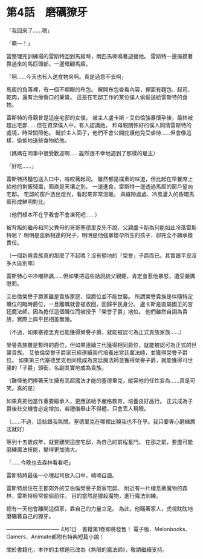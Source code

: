 # 第4話　磨礪獠牙

「我回來了……嗯」

「嘶—！」

當整理完訓練場的雷斯特回到馬廄時，兩匹馬嘶鳴著迎接他。
雷斯特一邊撫摸著靠過來的馬匹頭部，一邊環顧馬廄。

「啊……今天也有人送食物來啊。真是過意不去啊」

馬廄的角落裡，有一個不顯眼的布包。
解開布包查看內容，裡面有麵包、起司、乾肉，還有治療傷口的藥膏。
這是在宅邸工作的某位僕人偷偷送給雷斯特的食物。

雷斯特的母親曾是這座宅邸的女僕。
被主人盧卡斯・艾伯倫強暴懷孕後，最終被趕出宅邸……但在資深僕人中，有人認識她。
和母親關係好的僕人同情雷斯特的處境，時常關照他。
礙於主人面子，他們不會公開庇護他免受虐待……但會像這樣，偷偷地送些食物給他。

（媽媽在同事中很受歡迎啊……雖然很不幸地遇到了那樣的雇主）

「好吃……」

雷斯特將麵包送入口中，啃咬著起司。
雖然都是樸素的味道，但比起在早餐席上給他的剩飯殘羹，簡直是天壤之別。
一邊進食，雷斯特一邊透過馬廄的窗戶望向宅邸。
宅邸的窗戶透出燈光，看起來非常溫暖。
與縫隙處處、冷風灌入的昏暗馬廄形成鮮明對比。

（他們根本不在乎我會不會凍死吧……）

被背叛的繼母和同父異母的哥哥塞德里克先不說，父親盧卡斯為何能如此冷落雷斯特呢？
明明是血脈相連的兒子，明明是他強暴懷孕所生的孩子，卻完全不願承擔責任。

（一個新興貴族真的那麼了不起嗎？沒有領地的「榮譽」子爵而已。其實跟平民沒多大區別嘛）

雷斯特心中冷嘲熱諷……但如果把這些話說給父親聽，肯定會惹他暴怒，遭受嚴厲懲罰。

艾伯倫榮譽子爵家雖是貴族家庭，但爵位並不能世襲。
所謂榮譽貴族是伴隨特定職位的臨時爵位，一旦離職就會被收回，回歸平民身分。
盧卡斯是直屬國王的宮廷魔法師，因為擔任這個職位而被授予「榮譽子爵」地位。
他們雖然自詡為貴族，實際上與平民相差無幾。

（不過，如果塞德里克也能獲得榮譽子爵，就能被認可為正式貴族家族……）

榮譽貴族雖是暫時的爵位，但如果連續三代獲得相同爵位，就能被認可為正式的世襲貴族。
艾伯倫榮譽子爵家已經連續兩代培養出宮廷魔法師，並獲得榮譽子爵位。
如果第三代塞德里克也同樣成為宮廷魔法師並獲得榮譽子爵，就能獲得可世襲的「子爵」頭銜，名副其實地成為貴族。

（難怪他們捧著天生擁有高超魔法才能的塞德里克，縱容他的任性妄為……真是可笑。真的是）

如果真把他當作重要繼承人，更應該給予嚴格教育，培養良好品行。
正式成為子爵後社交機會必定增加，若禮儀舉止不得體，只會丟人現眼。

（……不過，這些跟我無關。塞德里克在哪裡出糗我也不在乎。我只要專心磨練魔法就好）

等到十五歲成年，就要離開這座宅邸，為自己的前程奮鬥。
在那之前，要盡可能磨練魔法技能，變得更加強大。

「……今晚也去森林看看吧」

雷斯特將最後一小塊起司放入口中，喃喃自語。

雷斯特居住在王都郊外的艾伯倫榮譽子爵家宅邸。
附近有一片棲息著魔物的森林，雷斯特經常偷偷前往。
目的當然是獵殺魔物，進行魔法訓練。

總有一天他會離開這個家，靠自己的力量立足。
為此，他瞞著家人，虎視眈眈地磨礪著自己的獠牙。

――――――――――
4月1日　書籍第1卷即將發售！
電子版、Melonbooks、Gamers、Animate都附有特典短篇小說！

關於書籍化，本作的主標題已改為《無限的魔法師》，敬請繼續支持。